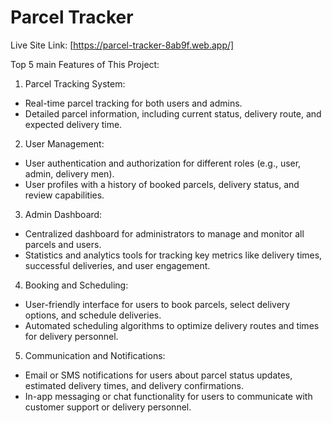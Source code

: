 # Parcel Tracker

Live Site Link: [https://parcel-tracker-8ab9f.web.app/]


Top 5 main Features of This Project:


1. Parcel Tracking System:
  - Real-time parcel tracking for both users and admins.
  - Detailed parcel information, including current status, delivery route, and expected delivery time.

2. User Management:
  - User authentication and authorization for different roles (e.g., user, admin, delivery men).
  - User profiles with a history of booked parcels, delivery status, and review capabilities.

3. Admin Dashboard:
  - Centralized dashboard for administrators to manage and monitor all parcels and users.
  - Statistics and analytics tools for tracking key metrics like delivery times, successful deliveries, and user engagement.

4. Booking and Scheduling:
  - User-friendly interface for users to book parcels, select delivery options, and schedule deliveries.
  - Automated scheduling algorithms to optimize delivery routes and times for delivery personnel.

5. Communication and Notifications:
  - Email or SMS notifications for users about parcel status updates, estimated delivery times, and delivery confirmations.
  - In-app messaging or chat functionality for users to communicate with customer support or delivery personnel.

